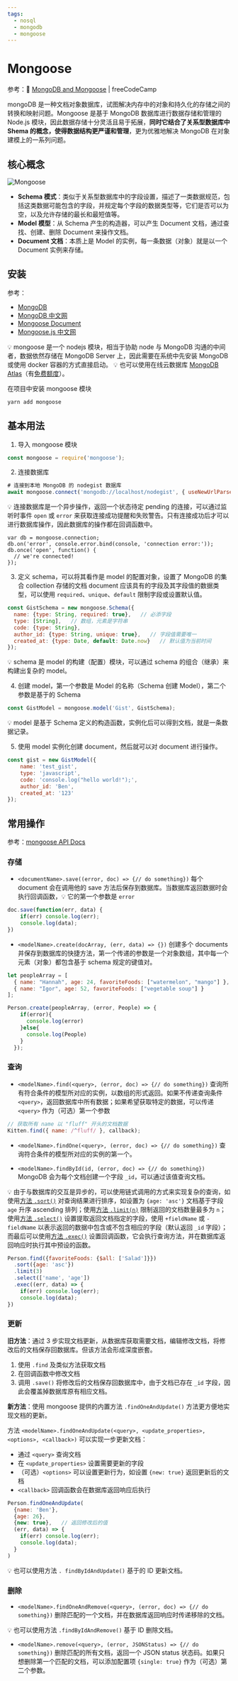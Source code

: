 ```yaml
---
tags:
  - nosql
  - mongodb
  - mongoose
---
```


# Mongoose

参考：:cinema: [MongoDB and Mongoose](https://www.youtube.com/playlist?list=PLhGp6N0DI_1QJMb63oecYZ3lLjrF4PnIs) | freeCodeCamp

mongoDB 是一种文档对象数据库，试图解决内存中的对象和持久化的存储之间的转换和映射问题。Mongoose 是基于 MongoDB 数据库进行数据存储和管理的 Node.js 模块，因此数据存储十分灵活且易于拓展，**同时它结合了关系型数据库中 Shema 的概念，使得数据结构更严谨和管理**，更为优雅地解决 MongoDB 在对象建模上的一系列问题。

## 核心概念
![Mongoose](./_v_images/20201003212725676_17716.png)

* **Schema 模式**：类似于关系型数据库中的字段设置，描述了一类数据规范，包括这类数据可能包含的字段，并规定每个字段的数据类型等，它们是否可以为空，以及允许存储的最长和最短值等。
* **Model 模型**：从 Schema 产生的构造器，可以产生 Document 文档，通过查找、创建、删除 Document 来操作文档。
* **Document 文档**：本质上是 Model 的实例，每一条数据（对象）就是以一个 Document 实例来存储。

## 安装
参考：
* [MongoDB](https://www.mongodb.com/)
* [MongoDB 中文网](https://www.mongodb.org.cn/)
* [Mongoose Document](https://mongoosejs.com/docs/guide.html)
* [Mongoose.js 中文网](http://mongoosejs.net/)

:bulb: mongoose 是一个 nodejs 模块，相当于协助 node 与 MongoDB 沟通的中间者，数据依然存储在 MongoDB Server 上，因此需要在系统中先安装 MongoDB 或使用 docker 容器的方式直接启动。
:bulb: 也可以使用在线云数据库 [MongoDB Atlas](https://www.mongodb.com/cloud/atlas)（有[免费额度](https://www.mongodb.com/pricing)）。

在项目中安装 mongoose 模块

```bash
yarn add mongoose
```

## 基本用法
1. 导入 mongoose 模块

```js
const mongoose = require('mongoose');
```

2. 连接数据库

```js
# 连接到本地 MongoDB 的 nodegist 数据库
await mongoose.connect('mongodb://localhost/nodegist', { useNewUrlParser: true });
```

:bulb: 连接数据库是一个异步操作，返回一个状态待定 pending 的连接，可以通过监听时事件 `open` 或 `error` 来获取连接成功提醒和失败警告。只有连接成功后才可以进行数据库操作，因此数据库的操作都在回调函数中。

```
var db = mongoose.connection;
db.on('error', console.error.bind(console, 'connection error:'));
db.once('open', function() {
  // we're connected!
});
```

3. 定义 schema，可以将其看作是 model 的配置对象，设置了 MongoDB 的集合 collection 存储的文档 document 应该具有的字段及其字段值的数据类型，可以使用 `required`、`unique`、`default` 限制字段或设置默认值。

```js
const GistSchema = new mongoose.Schema({
  name: {type: String, required: true},   // 必添字段
  type: [String],   // 数组，元素是字符串
  code: {type: String},
  author_id: {type: String, unique: true},   // 字段值需要唯一
  created_at: {type: Date, default: Date.now}   // 默认值为当前时间
});
```

:bulb: schema 是 model 的构建（配置）模块，可以通过 schema 的组合（继承）来构建出复杂的 model。

4. 创建 model，第一个参数是 Model 的名称（Schema 创建 Model），第二个参数是基于的 Schema

```js
const GistModel = mongoose.model('Gist', GistSchema);
```

:bulb: model 是基于 Schema 定义的构造函数，实例化后可以得到文档，就是一条数据记录。

5. 使用 model 实例化创建 document，然后就可以对 document 进行操作。

```js
const gist = new GistModel({
    name: 'test_gist',
    type: 'javascript',
    code: 'console.log("hello world!");',
    author_id: 'Ben',
    created_at: '123'
});
```

## 常用操作
参考：[mongoose API Docs](https://mongoosejs.com/docs/api.html)

### 存储
* `<documentName>.save((error, doc) => {// do something})` 每个 document 会在调用他的 save 方法后保存到数据库。当数据库返回数据时会执行回调函数，:bulb: 它的第一个参数是 `error`

```js
doc.save(function(err, data) {
    if(err) console.log(err);
    console.log(data);
})
```

* `<modelName>.create(docArray, (err, data) => {})` 创建多个 documents 并保存到数据库的快捷方法，第一个传递的参数是一个对象数组，其中每一个元素（对象）都包含基于 schema 规定的键值对。

```js
let peopleArray = [
  { name: "Hannah", age: 24, favoriteFoods: ["watermelon", "mango"] },
  { name: "Igor", age: 52, favoriteFoods: ["vegetable soup"] }
];

Person.create(peopleArray, (error, People) => {
    if(error){
      console.log(error)
    }else{
      console.log(People)
    }
  });
```
### 查询
* `<modelName>.find(<query>, (error, doc) => {// do something})` 查询所有符合条件的模型所对应的实例，以数组的形式返回。如果不传递查询条件 `<query>`，返回数据库中所有数据；如果希望获取特定的数据，可以传递 `<query>` 作为（可选）第一个参数

```js
// 获取所有 name 以 "fluff" 开头的文档数据
Kitten.find({ name: /^fluff/ }, callback);
```

* `<modelName>.findOne(<query>, (error, doc) => {// do something})` 查询符合条件的模型所对应的实例的第一个。

* `<modelName>.findById(id, (error, doc) => {// do something})` MongoDB 会为每个文档创建一个字段 `_id`，可以通过该值查询文档。

:bulb: 由于与数据库的交互是异步的，可以使用链式调用的方式来实现复杂的查询，如使用[方法 `.sort()`](https://mongoosejs.com/docs/api/query.html#query_Query-sort) 对查询结果进行排序，如设置为 `{age: 'asc'}` 文档基于字段 `age` 升序 ascending 排列；使用[方法 `.limit(n)`](https://mongoosejs.com/docs/api/query.html#query_Query-limit) 限制返回的文档数量最多为 `n`；使用[方法 `.select()`](https://mongoosejs.com/docs/api/query.html#query_Query-select) 设置提取返回文档指定的字段，使用 `+fieldName` 或 `-fieldName` 以表示返回的数据中包含或不包含相应的字段（默认返回 `_id` 字段）；而最后可以使用[方法 `.exec()`](https://mongoosejs.com/docs/api/query.html#query_Query-exec) 设置回调函数，它会执行查询方法，并在数据库返回响应时执行其中预设的函数。

```js
Person.find({favoriteFoods: {$all: ['Salad']}})
  .sort({age: 'asc'})
  .limit(3)
  .select(['name', 'age'])
  .exec((err, data) => {
    if(err) console.log(err);
    console.log(data);
})
```

### 更新
**旧方法**：通过 3 步实现文档更新，从数据库获取需要文档，编辑修改文档，将修改后的文档保存回数据库。但该方法会形成深度嵌套。

1. 使用 `.find` 及类似方法获取文档
2. 在回调函数中修改文档
3. 调用 `.save()` 将修改后的文档保存回数据库中，由于文档已存在 `_id` 字段，因此会覆盖掉数据库原有相应文档。

**新方法**：使用 mongoose 提供的内置方法 `.findOneAndUpdate()` 方法更方便地实现文档的更新。

方法 `<modelName>.findOneAndUpdate(<query>, <update_properties>, <options>, <callback>)` 可以实现一步更新文档：
* 通过 `<query>` 查询文档
* 在 `<update_properties>` 设置需要更新的字段
* （可选）`<options>` 可以设置更新行为，如设置 `{new: true}` 返回更新后的文档
* `<callback>` 回调函数会在数据库返回响应后执行

```js
Person.findOneAndUpdate(
  {name: 'Ben'},
  {age: 26},
  {new: true},   // 返回修改后的值
  (err, data) => {
    if(err) console.log(err);
    console.log(data);
  }
)
```

:bulb: 也可以使用方法 `. findByIdAndUpdate()` 基于的 ID 更新文档。

### 删除
* `<modelName>.findOneAndRemove(<query>, (error, doc) => {// do something})` 删除匹配的一个文档，并在数据库返回响应时传递移除的文档。

:bulb: 也可以使用方法 `.findByIdAndRemove()` 基于 ID 删除文档。

* `<modelName>.remove(<query>, (error, JSONStatus) => {// do something})` 删除匹配的所有文档，返回一个 JSON status 状态码。如果只想删除第一个匹配的文档，可以添加配置项 `{single: true}` 作为（可选）第二个参数。



